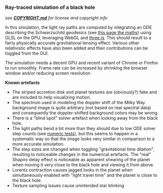 ### Ray-traced simulation of a black hole

_see **[COPYRIGHT.md](https://github.com/oseiskar/black-hole/blob/master/COPYRIGHT.md)** for license and copyright info_

In this simulation, the light ray paths are computed by integrating an ODE describing the Schwarzschild geodesics (see [this page the maths](https://github.com/oseiskar/black-hole/blob/numeric-notebooks/physics.ipynb)) using GLSL on the GPU, leveraging WebGL and [three.js](http://threejs.org). This should result to a fairly physically accurate gravitational lensing effect. Various other relativistic effects have also been added and their contributions can be toggled from the GUI.

The simulation needs a decent GPU and recent variant of Chrome or Firefox to run smoothly. Frame rate can be increased by shrinking the browser window and/or reducing screen resolution.

**Known artefacts**

 * The striped accretion disk and planet textures are (obviously?) fake and are included to help visualizing motion.
 * The spectrum used in modeling the doppler shift of the Milky Way background image is quite arbitrary (not based on real spectral data) and consequently the doppler-shifted background colors may be wrong.
 * There is a "blind spot" solver artefact when looking away from the black hole.
 * The light paths bend a bit more than they should due to low ODE solver step counts (see [numeric tests](https://github.com/oseiskar/black-hole/blob/numeric-notebooks/numeric_tests.ipynb)), but this seems to happen in a systematic way so that the image looks very similar in comparison to a more accurate simulation.
 * The step sizes are changed when toggling "gravitational time dilation", resulting to noticeable changes in the numerical artefacts. The "real" Shapiro delay effect is noticeable as apparent shearing of the planet when moving it very close to the black hole and viewing it from above.
 * Lorentz contraction causes jagged looks in the planet when simultaneously enabled with "light travel time" and the planet is close to the black hole.
 * Texture sampling issues cause unintended star blinking
